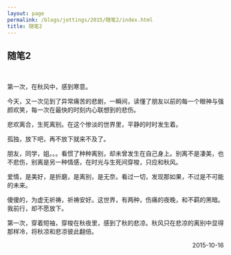 ```yaml
---
layout: page
permalink: /blogs/jottings/2015/随笔2/index.html
title: 随笔2
---
```


## 随笔2

<br>

第一次，在秋风中，感到寒意。

今天，又一次见到了异常痛苦的悲剧，一瞬间，读懂了朋友以前的每一个眼神与强颜欢笑，每一次在最快的时刻内心联想到的悲伤。

悲欢离合，生死离别。在这个惨淡的世界里，平静的时时发生着。 

孤独，放下吧，再不放下就来不及了。

朋友，同学，姐。。。看惯了种种离别，却未曾发生在自己身上。别离不是凄美，也不悲伤，别离是另一种情感，在时光与生死间穿梭，只应和秋风。

爱情，是美好，是折磨，是离别，是无奈。看过一切，发现那如果，不过是不可能的未来。

傻傻的，为虚无祈祷，祈祷安好。这世界，有两种，伤痛的夜晚，和不羁的黑暗。我前行，却不愿放下。

第一次，穿着短袖，穿梭在秋夜里，感到了秋的悲凉。秋风只在悲凉的离别中显得那样冷，将秋凉和悲凉彼此翻倍。 


<p align="right">2015-10-16</p>
